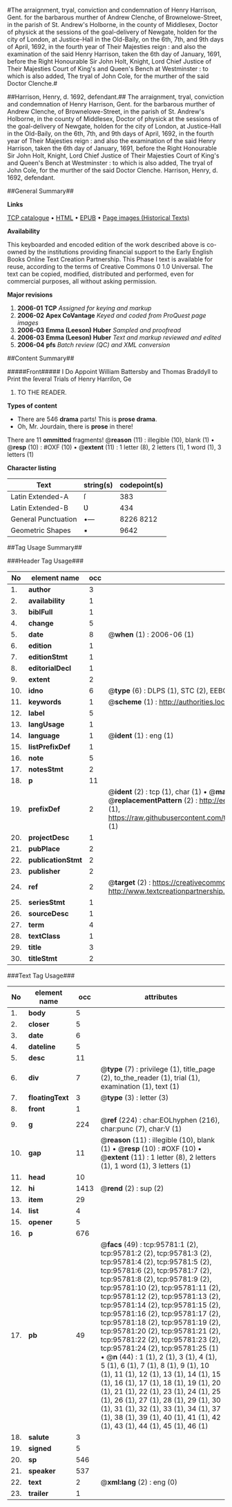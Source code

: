 #The arraignment, tryal, conviction and condemnation of Henry Harrison, Gent. for the barbarous murther of Andrew Clenche, of Brownelowe-Street, in the parish of St. Andrew's Holborne, in the county of Middlesex, Doctor of physick at the sessions of the goal-delivery of Newgate, holden for the city of London, at Justice-Hall in the Old-Baily, on the 6th, 7th, and 9th days of April, 1692, in the fourth year of Their Majesties reign : and also the examination of the said Henry Harrison, taken the 6th day of January, 1691, before the Right Honourable Sir John Holt, Knight, Lord Chief Justice of Their Majesties Court of King's and Queen's Bench at Westminster : to which is also added, The tryal of John Cole, for the murther of the said Doctor Clenche.#

##Harrison, Henry, d. 1692, defendant.##
The arraignment, tryal, conviction and condemnation of Henry Harrison, Gent. for the barbarous murther of Andrew Clenche, of Brownelowe-Street, in the parish of St. Andrew's Holborne, in the county of Middlesex, Doctor of physick at the sessions of the goal-delivery of Newgate, holden for the city of London, at Justice-Hall in the Old-Baily, on the 6th, 7th, and 9th days of April, 1692, in the fourth year of Their Majesties reign : and also the examination of the said Henry Harrison, taken the 6th day of January, 1691, before the Right Honourable Sir John Holt, Knight, Lord Chief Justice of Their Majesties Court of King's and Queen's Bench at Westminster : to which is also added, The tryal of John Cole, for the murther of the said Doctor Clenche.
Harrison, Henry, d. 1692, defendant.

##General Summary##

**Links**

[TCP catalogue](http://www.ota.ox.ac.uk/tcp/)  • 
[HTML](http://tei.it.ox.ac.uk/tcp/Texts-HTML/free/A25/A25881.html)  • 
[EPUB](http://tei.it.ox.ac.uk/tcp/Texts-EPUB/free/A25/A25881.epub) • 
[Page images (Historical Texts)](https://data.historicaltexts.jisc.ac.uk/view?pubId=eebo-12937056e&pageId=eebo-12937056e-95781-1)

**Availability**

This keyboarded and encoded edition of the
	       work described above is co-owned by the institutions
	       providing financial support to the Early English Books
	       Online Text Creation Partnership. This Phase I text is
	       available for reuse, according to the terms of Creative
	       Commons 0 1.0 Universal. The text can be copied,
	       modified, distributed and performed, even for
	       commercial purposes, all without asking permission.

**Major revisions**

1. __2006-01__ __TCP__ *Assigned for keying and markup*
1. __2006-02__ __Apex CoVantage__ *Keyed and coded from ProQuest page images*
1. __2006-03__ __Emma (Leeson) Huber__ *Sampled and proofread*
1. __2006-03__ __Emma (Leeson) Huber__ *Text and markup reviewed and edited*
1. __2006-04__ __pfs__ *Batch review (QC) and XML conversion*

##Content Summary##

#####Front#####
I Do Appoint William Battersby and Thomas Braddyll to Print the ſeveral Trials of Henry Harriſon, Ge
1. TO THE READER.

**Types of content**

  * There are 546 **drama** parts! This is **prose drama**.
  * Oh, Mr. Jourdain, there is **prose** in there!

There are 11 **ommitted** fragments! 
 @__reason__ (11) : illegible (10), blank (1)  •  @__resp__ (10) : #OXF (10)  •  @__extent__ (11) : 1 letter (8), 2 letters (1), 1 word (1), 3 letters (1)

**Character listing**


|Text|string(s)|codepoint(s)|
|---|---|---|
|Latin Extended-A|ſ|383|
|Latin Extended-B|Ʋ|434|
|General Punctuation|•—|8226 8212|
|Geometric Shapes|▪|9642|

##Tag Usage Summary##

###Header Tag Usage###

|No|element name|occ|attributes|
|---|---|---|---|
|1.|__author__|3||
|2.|__availability__|1||
|3.|__biblFull__|1||
|4.|__change__|5||
|5.|__date__|8| @__when__ (1) : 2006-06 (1)|
|6.|__edition__|1||
|7.|__editionStmt__|1||
|8.|__editorialDecl__|1||
|9.|__extent__|2||
|10.|__idno__|6| @__type__ (6) : DLPS (1), STC (2), EEBO-CITATION (1), OCLC (1), VID (1)|
|11.|__keywords__|1| @__scheme__ (1) : http://authorities.loc.gov/ (1)|
|12.|__label__|5||
|13.|__langUsage__|1||
|14.|__language__|1| @__ident__ (1) : eng (1)|
|15.|__listPrefixDef__|1||
|16.|__note__|5||
|17.|__notesStmt__|2||
|18.|__p__|11||
|19.|__prefixDef__|2| @__ident__ (2) : tcp (1), char (1)  •  @__matchPattern__ (2) : ([0-9\-]+):([0-9IVX]+) (1), (.+) (1)  •  @__replacementPattern__ (2) : http://eebo.chadwyck.com/downloadtiff?vid=$1&page=$2 (1), https://raw.githubusercontent.com/textcreationpartnership/Texts/master/tcpchars.xml#$1 (1)|
|20.|__projectDesc__|1||
|21.|__pubPlace__|2||
|22.|__publicationStmt__|2||
|23.|__publisher__|2||
|24.|__ref__|2| @__target__ (2) : https://creativecommons.org/publicdomain/zero/1.0/ (1), http://www.textcreationpartnership.org/docs/. (1)|
|25.|__seriesStmt__|1||
|26.|__sourceDesc__|1||
|27.|__term__|4||
|28.|__textClass__|1||
|29.|__title__|3||
|30.|__titleStmt__|2||


###Text Tag Usage###

|No|element name|occ|attributes|
|---|---|---|---|
|1.|__body__|5||
|2.|__closer__|5||
|3.|__date__|6||
|4.|__dateline__|5||
|5.|__desc__|11||
|6.|__div__|7| @__type__ (7) : privilege (1), title_page (2), to_the_reader (1), trial (1), examination (1), text (1)|
|7.|__floatingText__|3| @__type__ (3) : letter (3)|
|8.|__front__|1||
|9.|__g__|224| @__ref__ (224) : char:EOLhyphen (216), char:punc (7), char:V (1)|
|10.|__gap__|11| @__reason__ (11) : illegible (10), blank (1)  •  @__resp__ (10) : #OXF (10)  •  @__extent__ (11) : 1 letter (8), 2 letters (1), 1 word (1), 3 letters (1)|
|11.|__head__|10||
|12.|__hi__|1413| @__rend__ (2) : sup (2)|
|13.|__item__|29||
|14.|__list__|4||
|15.|__opener__|5||
|16.|__p__|676||
|17.|__pb__|49| @__facs__ (49) : tcp:95781:1 (2), tcp:95781:2 (2), tcp:95781:3 (2), tcp:95781:4 (2), tcp:95781:5 (2), tcp:95781:6 (2), tcp:95781:7 (2), tcp:95781:8 (2), tcp:95781:9 (2), tcp:95781:10 (2), tcp:95781:11 (2), tcp:95781:12 (2), tcp:95781:13 (2), tcp:95781:14 (2), tcp:95781:15 (2), tcp:95781:16 (2), tcp:95781:17 (2), tcp:95781:18 (2), tcp:95781:19 (2), tcp:95781:20 (2), tcp:95781:21 (2), tcp:95781:22 (2), tcp:95781:23 (2), tcp:95781:24 (2), tcp:95781:25 (1)  •  @__n__ (44) : 1 (1), 2 (1), 3 (1), 4 (1), 5 (1), 6 (1), 7 (1), 8 (1), 9 (1), 10 (1), 11 (1), 12 (1), 13 (1), 14 (1), 15 (1), 16 (1), 17 (1), 18 (1), 19 (1), 20 (1), 21 (1), 22 (1), 23 (1), 24 (1), 25 (1), 26 (1), 27 (1), 28 (1), 29 (1), 30 (1), 31 (1), 32 (1), 33 (1), 34 (1), 37 (1), 38 (1), 39 (1), 40 (1), 41 (1), 42 (1), 43 (1), 44 (1), 45 (1), 46 (1)|
|18.|__salute__|3||
|19.|__signed__|5||
|20.|__sp__|546||
|21.|__speaker__|537||
|22.|__text__|2| @__xml:lang__ (2) : eng (0)|
|23.|__trailer__|1||
